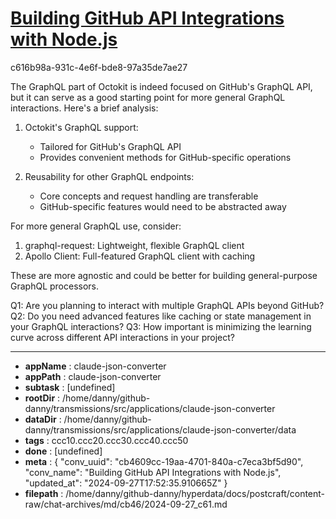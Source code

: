 # [Building GitHub API Integrations with Node.js](https://claude.ai/chat/cb4609cc-19aa-4701-840a-c7eca3bf5d90)

c616b98a-931c-4e6f-bde8-97a35de7ae27

 The GraphQL part of Octokit is indeed focused on GitHub's GraphQL API, but it can serve as a good starting point for more general GraphQL interactions. Here's a brief analysis:

1. Octokit's GraphQL support:
   - Tailored for GitHub's GraphQL API
   - Provides convenient methods for GitHub-specific operations

2. Reusability for other GraphQL endpoints:
   - Core concepts and request handling are transferable
   - GitHub-specific features would need to be abstracted away

For more general GraphQL use, consider:

1. graphql-request: Lightweight, flexible GraphQL client
2. Apollo Client: Full-featured GraphQL client with caching

These are more agnostic and could be better for building general-purpose GraphQL processors.

Q1: Are you planning to interact with multiple GraphQL APIs beyond GitHub?
Q2: Do you need advanced features like caching or state management in your GraphQL interactions?
Q3: How important is minimizing the learning curve across different API interactions in your project?

---

* **appName** : claude-json-converter
* **appPath** : claude-json-converter
* **subtask** : [undefined]
* **rootDir** : /home/danny/github-danny/transmissions/src/applications/claude-json-converter
* **dataDir** : /home/danny/github-danny/transmissions/src/applications/claude-json-converter/data
* **tags** : ccc10.ccc20.ccc30.ccc40.ccc50
* **done** : [undefined]
* **meta** : {
  "conv_uuid": "cb4609cc-19aa-4701-840a-c7eca3bf5d90",
  "conv_name": "Building GitHub API Integrations with Node.js",
  "updated_at": "2024-09-27T17:52:35.910665Z"
}
* **filepath** : /home/danny/github-danny/hyperdata/docs/postcraft/content-raw/chat-archives/md/cb46/2024-09-27_c61.md